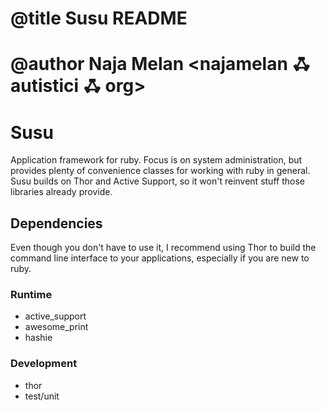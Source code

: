 # @title Susu README
# @author Naja Melan <najamelan ꗈ autistici ꗈ org>

# Susu

Application framework for ruby. Focus is on system administration, but provides plenty of convenience classes for working with ruby in general. Susu builds on Thor and Active Support, so it won't reinvent stuff those libraries already provide.

## Dependencies

Even though you don't have to use it, I recommend using Thor to build the command line interface to your applications, especially if you are new to ruby. 

### Runtime
- active_support
- awesome_print
- hashie

### Development
- thor
- test/unit
